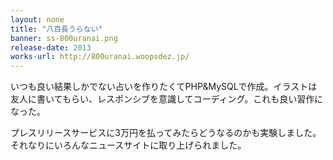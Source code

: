 ```yaml
---
layout: none
title: "八百長うらない"
banner: ss-800uranai.png
release-date: 2013
works-url: http://800uranai.woopsdez.jp/
---
```


いつも良い結果しかでない占いを作りたくてPHP&MySQLで作成。イラストは友人に書いてもらい、レスポンシブを意識してコーディング。これも良い習作になった。

プレスリリースサービスに3万円を払ってみたらどうなるのかも実験しました。それなりにいろんなニュースサイトに取り上げられました。